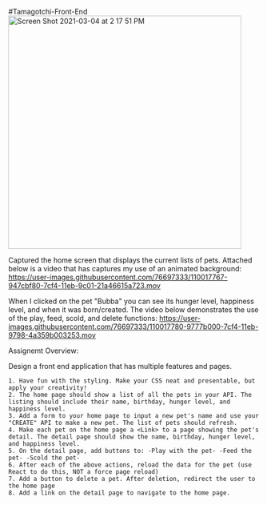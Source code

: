 #Tamagotchi-Front-End
<img width="466" alt="Screen Shot 2021-03-04 at 2 17 51 PM" src="https://user-images.githubusercontent.com/76697333/110036688-635bb980-7d0b-11eb-8cfa-7996587f30cc.png">


Captured the home screen that displays the current lists of pets. Attached below is a video that has captures my use of an animated background:
https://user-images.githubusercontent.com/76697333/110017767-947cbf80-7cf4-11eb-9c01-21a46615a723.mov

When I clicked on the pet "Bubba" you can see its hunger level, happiness level, and when it was born/created. The video below demonstrates the use of the play, feed, scold, and delete functions: https://user-images.githubusercontent.com/76697333/110017780-9777b000-7cf4-11eb-9798-4a359b003253.mov


Assignemt Overview: 

Design a front end application that has multiple features and pages.


	1. Have fun with the styling. Make your CSS neat and presentable, but apply your creativity!
	2. The home page should show a list of all the pets in your API. The listing should include their name, birthday, hunger level, and happiness level.
	3. Add a form to your home page to input a new pet's name and use your "CREATE" API to make a new pet. The list of pets should refresh.
	4. Make each pet on the home page a <Link> to a page showing the pet's detail. The detail page should show the name, birthday, hunger level, and happiness level.
	5. On the detail page, add buttons to: -Play with the pet- -Feed the pet- -Scold the pet-
	6. After each of the above actions, reload the data for the pet (use React to do this, NOT a force page reload)
	7. Add a button to delete a pet. After deletion, redirect the user to the home page
	8. Add a link on the detail page to navigate to the home page.

